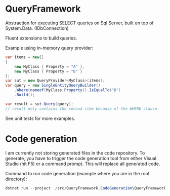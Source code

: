 # QueryFramework

Abstraction for executing SELECT queries on Sql Server, built on top of System.Data. (IDbConnection)

Fluent extensions to build queries.

Example using in-memory query provider:

```C#
var items = new[]
{
    new MyClass { Property = "A" },
    new MyClass { Property = "B" }
};
var sut = new QueryProvider<MyClass>(items);
var query = new SingleEntityQueryBuilder()
    .Where(nameof(MyClass.Property)).IsEqualTo("B")
    .Build();

var result = sut.Query(query);
// result only contains the second item because of the WHERE clause.
```

See unit tests for more examples.

# Code generation

I am currently not storing generated files in the code repository.
To generate, you have to trigger the code generation tool from either Visual Studio (hit F5) or a command prompt.
This will replace all generated code.

Command to run code generation (example where you are in the root directory):

```powershell
dotnet run --project ./src/QueryFramework.CodeGeneration\QueryFramework.CodeGeneration.csproj
```
